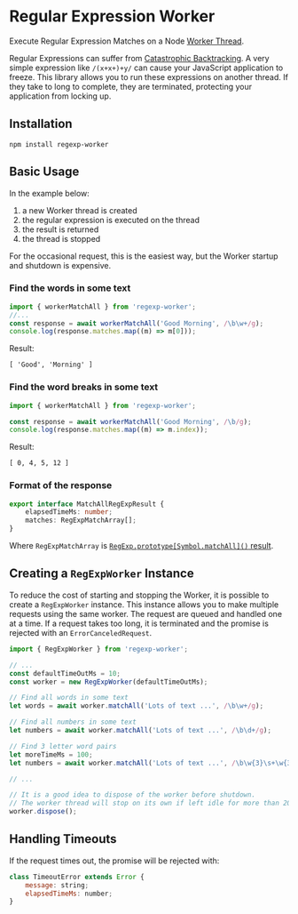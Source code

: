 # Regular Expression Worker

Execute Regular Expression Matches on a Node [Worker Thread](https://nodejs.org/api/worker_threads.html).

Regular Expressions can suffer from [Catastrophic Backtracking](https://www.regular-expressions.info/catastrophic.html). A very simple expression like `/(x+x+)+y/` can cause your JavaScript application to freeze. This library allows you to run these expressions on another thread. If they take to long to complete, they are terminated, protecting your application from locking up.

## Installation

```
npm install regexp-worker
```

## Basic Usage

In the example below:

1. a new Worker thread is created
1. the regular expression is executed on the thread
1. the result is returned
1. the thread is stopped

For the occasional request, this is the easiest way, but the Worker startup and shutdown is expensive.

### Find the words in some text

```typescript
import { workerMatchAll } from 'regexp-worker';
//...
const response = await workerMatchAll('Good Morning', /\b\w+/g);
console.log(response.matches.map((m) => m[0]));
```

Result:

```
[ 'Good', 'Morning' ]
```

### Find the word breaks in some text

```ts
import { workerMatchAll } from 'regexp-worker';

const response = await workerMatchAll('Good Morning', /\b/g);
console.log(response.matches.map((m) => m.index));
```

Result:

```
[ 0, 4, 5, 12 ]
```

### Format of the response

```ts
export interface MatchAllRegExpResult {
    elapsedTimeMs: number;
    matches: RegExpMatchArray[];
}
```

Where `RegExpMatchArray` is [`RegExp.prototype[Symbol.matchAll]()` result](https://developer.mozilla.org/en-US/docs/Web/JavaScript/Reference/Global_Objects/RegExp/exec#Description).

## Creating a `RegExpWorker` Instance

To reduce the cost of starting and stopping the Worker, it is possible to create a `RegExpWorker` instance.
This instance allows you to make multiple requests using the same worker. The request are queued and handled
one at a time. If a request takes too long, it is terminated and the promise is rejected with an `ErrorCanceledRequest`.

```js
import { RegExpWorker } from 'regexp-worker';

// ...
const defaultTimeOutMs = 10;
const worker = new RegExpWorker(defaultTimeOutMs);

// Find all words in some text
let words = await worker.matchAll('Lots of text ...', /\b\w+/g);

// Find all numbers in some text
let numbers = await worker.matchAll('Lots of text ...', /\b\d+/g);

// Find 3 letter word pairs
let moreTimeMs = 100;
let numbers = await worker.matchAll('Lots of text ...', /\b\w{3}\s+\w{3}/g, moreTimeMs);

// ...

// It is a good idea to dispose of the worker before shutdown.
// The worker thread will stop on its own if left idle for more than 200ms.
worker.dispose();
```

## Handling Timeouts

If the request times out, the promise will be rejected with:

```js
class TimeoutError extends Error {
    message: string;
    elapsedTimeMs: number;
}
```

